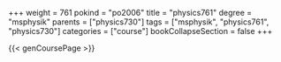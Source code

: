 +++
weight = 761
pokind = "po2006"
title = "physics761"
degree = "msphysik"
parents = ["physics730"]
tags = ["msphysik", "physics761", "physics730"]
categories = ["course"]
bookCollapseSection = false
+++

{{< genCoursePage >}}
